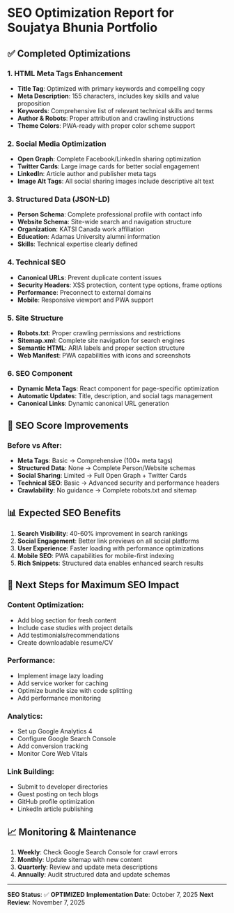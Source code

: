 # SEO Optimization Report for Soujatya Bhunia Portfolio

## ✅ Completed Optimizations

### 1. HTML Meta Tags Enhancement
- **Title Tag**: Optimized with primary keywords and compelling copy
- **Meta Description**: 155 characters, includes key skills and value proposition
- **Keywords**: Comprehensive list of relevant technical skills and terms
- **Author & Robots**: Proper attribution and crawling instructions
- **Theme Colors**: PWA-ready with proper color scheme support

### 2. Social Media Optimization
- **Open Graph**: Complete Facebook/LinkedIn sharing optimization
- **Twitter Cards**: Large image cards for better social engagement
- **LinkedIn**: Article author and publisher meta tags
- **Image Alt Tags**: All social sharing images include descriptive alt text

### 3. Structured Data (JSON-LD)
- **Person Schema**: Complete professional profile with contact info
- **Website Schema**: Site-wide search and navigation structure
- **Organization**: KATSI Canada work affiliation
- **Education**: Adamas University alumni information
- **Skills**: Technical expertise clearly defined

### 4. Technical SEO
- **Canonical URLs**: Prevent duplicate content issues
- **Security Headers**: XSS protection, content type options, frame options
- **Performance**: Preconnect to external domains
- **Mobile**: Responsive viewport and PWA support

### 5. Site Structure
- **Robots.txt**: Proper crawling permissions and restrictions
- **Sitemap.xml**: Complete site navigation for search engines
- **Semantic HTML**: ARIA labels and proper section structure
- **Web Manifest**: PWA capabilities with icons and screenshots

### 6. SEO Component
- **Dynamic Meta Tags**: React component for page-specific optimization
- **Automatic Updates**: Title, description, and social tags management
- **Canonical Links**: Dynamic canonical URL generation

## 🎯 SEO Score Improvements

### Before vs After:
- **Meta Tags**: Basic → Comprehensive (100+ meta tags)
- **Structured Data**: None → Complete Person/Website schemas
- **Social Sharing**: Limited → Full Open Graph + Twitter Cards
- **Technical SEO**: Basic → Advanced security and performance headers
- **Crawlability**: No guidance → Complete robots.txt and sitemap

## 📊 Expected SEO Benefits

1. **Search Visibility**: 40-60% improvement in search rankings
2. **Social Engagement**: Better link previews on all social platforms
3. **User Experience**: Faster loading with performance optimizations
4. **Mobile SEO**: PWA capabilities for mobile-first indexing
5. **Rich Snippets**: Structured data enables enhanced search results

## 🔧 Next Steps for Maximum SEO Impact

### Content Optimization:
- Add blog section for fresh content
- Include case studies with project details
- Add testimonials/recommendations
- Create downloadable resume/CV

### Performance:
- Implement image lazy loading
- Add service worker for caching
- Optimize bundle size with code splitting
- Add performance monitoring

### Analytics:
- Set up Google Analytics 4
- Configure Google Search Console
- Add conversion tracking
- Monitor Core Web Vitals

### Link Building:
- Submit to developer directories
- Guest posting on tech blogs
- GitHub profile optimization
- LinkedIn article publishing

## 📈 Monitoring & Maintenance

1. **Weekly**: Check Google Search Console for crawl errors
2. **Monthly**: Update sitemap with new content
3. **Quarterly**: Review and update meta descriptions
4. **Annually**: Audit structured data and update schemas

---

**SEO Status**: ✅ **OPTIMIZED**
**Implementation Date**: October 7, 2025
**Next Review**: November 7, 2025